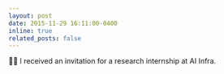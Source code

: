 ```yaml
---
layout: post
date: 2015-11-29 16:11:00-0400
inline: true
related_posts: false
---
```


🎉🎉 I received an invitation for a research internship at AI Infra.

